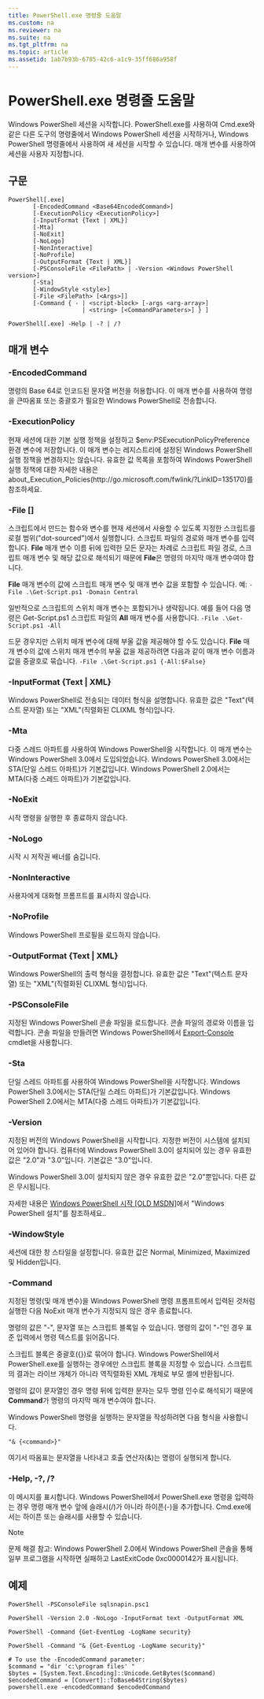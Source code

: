 ```yaml
---
title: PowerShell.exe 명령줄 도움말
ms.custom: na
ms.reviewer: na
ms.suite: na
ms.tgt_pltfrm: na
ms.topic: article
ms.assetid: 1ab7b93b-6785-42c6-a1c9-35ff686a958f
---
```

# PowerShell.exe 명령줄 도움말
Windows PowerShell 세션을 시작합니다. PowerShell.exe를 사용하여 Cmd.exe와 같은 다른 도구의 명령줄에서 Windows PowerShell 세션을 시작하거나, Windows PowerShell 명령줄에서 사용하여 새 세션을 시작할 수 있습니다. 매개 변수를 사용하여 세션을 사용자 지정합니다.

## 구문

```
PowerShell[.exe]
       [-EncodedCommand <Base64EncodedCommand>]
       [-ExecutionPolicy <ExecutionPolicy>]
       [-InputFormat {Text | XML}] 
       [-Mta]
       [-NoExit]
       [-NoLogo]
       [-NonInteractive] 
       [-NoProfile] 
       [-OutputFormat {Text | XML}] 
       [-PSConsoleFile <FilePath> | -Version <Windows PowerShell version>]
       [-Sta]
       [-WindowStyle <style>]
       [-File <FilePath> [<Args>]]
       [-Command { - | <script-block> [-args <arg-array>]
                     | <string> [<CommandParameters>] } ]

PowerShell[.exe] -Help | -? | /?
```

## 매개 변수

### \-EncodedCommand <Base64EncodedCommand>
명령의 Base 64로 인코드된 문자열 버전을 허용합니다. 이 매개 변수를 사용하여 명령을 큰따옴표 또는 중괄호가 필요한 Windows PowerShell로 전송합니다.

### \-ExecutionPolicy <ExecutionPolicy>
현재 세션에 대한 기본 실행 정책을 설정하고 $env:PSExecutionPolicyPreference 환경 변수에 저장합니다. 이 매개 변수는 레지스트리에 설정된 Windows PowerShell 실행 정책을 변경하지는 않습니다. 유효한 값 목록을 포함하여 Windows PowerShell 실행 정책에 대한 자세한 내용은 about\_Execution\_Policies(http:\/\/go.microsoft.com\/fwlink\/?LinkID\=135170)를 참조하세요.

### \-File <FilePath> \[<Parameters>]
스크립트에서 만드는 함수와 변수를 현재 세션에서 사용할 수 있도록 지정한 스크립트를 로컬 범위("dot\-sourced")에서 실행합니다. 스크립트 파일의 경로와 매개 변수를 입력합니다. **File** 매개 변수 이름 뒤에 입력한 모든 문자는 차례로 스크립트 파일 경로, 스크립트 매개 변수 및 해당 값으로 해석되기 때문에 **File**은 명령의 마지막 매개 변수여야 합니다.

**File** 매개 변수의 값에 스크립트 매개 변수 및 매개 변수 값을 포함할 수 있습니다. 예: `-File .\Get-Script.ps1 -Domain Central`

일반적으로 스크립트의 스위치 매개 변수는 포함되거나 생략됩니다. 예를 들어 다음 명령은 Get\-Script.ps1 스크립트 파일의 **All** 매개 변수를 사용합니다. `-File .\Get-Script.ps1 -All`

드문 경우지만 스위치 매개 변수에 대해 부울 값을 제공해야 할 수도 있습니다. **File** 매개 변수의 값에 스위치 매개 변수의 부울 값을 제공하려면 다음과 같이 매개 변수 이름과 값을 중괄호로 묶습니다. `-File .\Get-Script.ps1 {-All:$False}`

### \-InputFormat {Text | XML}
Windows PowerShell로 전송되는 데이터 형식을 설명합니다. 유효한 값은 "Text"(텍스트 문자열) 또는 "XML"(직렬화된 CLIXML 형식)입니다.

### \-Mta
다중 스레드 아파트를 사용하여 Windows PowerShell을 시작합니다. 이 매개 변수는 Windows PowerShell 3.0에서 도입되었습니다. Windows PowerShell 3.0에서는 STA(단일 스레드 아파트)가 기본값입니다. Windows PowerShell 2.0에서는 MTA(다중 스레드 아파트)가 기본값입니다.

### \-NoExit
시작 명령을 실행한 후 종료하지 않습니다.

### \-NoLogo
시작 시 저작권 배너를 숨깁니다.

### \-NonInteractive
사용자에게 대화형 프롬프트를 표시하지 않습니다.

### \-NoProfile
Windows PowerShell 프로필을 로드하지 않습니다.

### \-OutputFormat {Text | XML}
Windows PowerShell의 출력 형식을 결정합니다. 유효한 값은 "Text"(텍스트 문자열) 또는 "XML"(직렬화된 CLIXML 형식)입니다.

### \-PSConsoleFile <FilePath>
지정된 Windows PowerShell 콘솔 파일을 로드합니다. 콘솔 파일의 경로와 이름을 입력합니다. 콘솔 파일을 만들려면 Windows PowerShell에서 [Export-Console](https://technet.microsoft.com/en-us/library/4bab1c02-9e61-4aaf-9957-11d1934ef4ef) cmdlet을 사용합니다.

### \-Sta
단일 스레드 아파트를 사용하여 Windows PowerShell을 시작합니다. Windows PowerShell 3.0에서는 STA(단일 스레드 아파트)가 기본값입니다. Windows PowerShell 2.0에서는 MTA(다중 스레드 아파트)가 기본값입니다.

### \-Version <Windows PowerShell Version>
지정된 버전의 Windows PowerShell을 시작합니다. 지정한 버전이 시스템에 설치되어 있어야 합니다. 컴퓨터에 Windows PowerShell 3.0이 설치되어 있는 경우 유효한 값은 "2.0"과 "3.0"입니다. 기본값은 "3.0"입니다.

Windows PowerShell 3.0이 설치되지 않은 경우 유효한 값은 "2.0"뿐입니다. 다른 값은 무시됩니다.

자세한 내용은 [Windows PowerShell 시작 [OLD MSDN]](https://technet.microsoft.com/en-us/library/69555d95-b481-43e1-86e7-b46d68b3e2dd)에서 "Windows PowerShell 설치"를 참조하세요..

### \-WindowStyle <Window style>
세션에 대한 창 스타일을 설정합니다. 유효한 값은 Normal, Minimized, Maximized 및 Hidden입니다.

### \-Command
지정된 명령(및 매개 변수)을 Windows PowerShell 명령 프롬프트에서 입력된 것처럼 실행한 다음 NoExit 매개 변수가 지정되지 않은 경우 종료합니다.

명령의 값은 "\-", 문자열 또는 스크립트 블록일 수 있습니다. 명령의 값이 "\-"인 경우 표준 입력에서 명령 텍스트를 읽어옵니다.

스크립트 블록은 중괄호({})로 묶어야 합니다. Windows PowerShell에서 PowerShell.exe를 실행하는 경우에만 스크립트 블록을 지정할 수 있습니다. 스크립트의 결과는 라이브 개체가 아니라 역직렬화된 XML 개체로 부모 셸에 반환됩니다.

명령의 값이 문자열인 경우 명령 뒤에 입력한 문자는 모두 명령 인수로 해석되기 때문에 **Command**가 명령의 마지막 매개 변수여야 합니다.

Windows PowerShell 명령을 실행하는 문자열을 작성하려면 다음 형식을 사용합니다.

```
"& {<command>}"
```

여기서 따옴표는 문자열을 나타내고 호출 연산자(&)는 명령이 실행되게 합니다.

### \-Help, \-?, \/?
이 메시지를 표시합니다. Windows PowerShell에서 PowerShell.exe 명령을 입력하는 경우 명령 매개 변수 앞에 슬래시(\/)가 아니라 하이픈(\-)을 추가합니다. Cmd.exe에서는 하이픈 또는 슬래시를 사용할 수 있습니다.

> [!NOTE]
> 문제 해결 참고: Windows PowerShell 2.0에서 Windows PowerShell 콘솔을 통해 일부 프로그램을 시작하면 실패하고 LastExitCode 0xc0000142가 표시됩니다.

## 예제

```
PowerShell -PSConsoleFile sqlsnapin.psc1

PowerShell -Version 2.0 -NoLogo -InputFormat text -OutputFormat XML

PowerShell -Command {Get-EventLog -LogName security}

PowerShell -Command "& {Get-EventLog -LogName security}"

# To use the -EncodedCommand parameter:
$command = "dir 'c:\program files' "
$bytes = [System.Text.Encoding]::Unicode.GetBytes($command)
$encodedCommand = [Convert]::ToBase64String($bytes)
powershell.exe -encodedCommand $encodedCommand
```



<!--HONumber=May16_HO2-->


